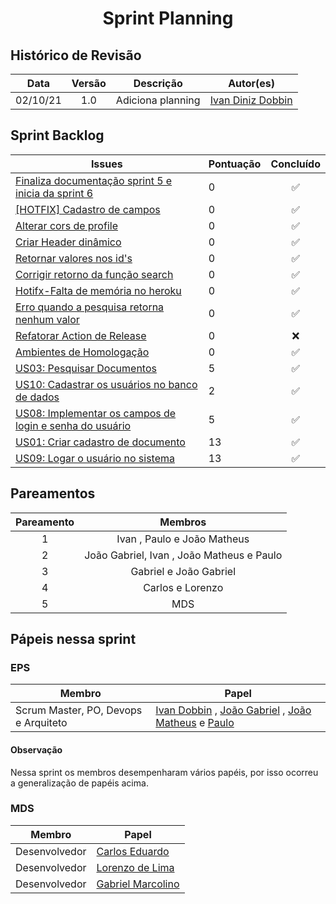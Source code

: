 <h1 style="text-align: center">Sprint Planning</h1>

## Histórico de Revisão
| Data | Versão | Descrição | Autor(es)|
|:----:|:------:|:---------:|:--------:|
| 02/10/21 | 1.0 | Adiciona planning | [Ivan Diniz Dobbin](https://github.com/darmsDD)|



## Sprint Backlog
Issues | Pontuação | Concluído
------------ | -------------- | :--------:
[Finaliza documentação sprint 5 e inicia da sprint 6](https://github.com/fga-eps-mds/2021.1-pc-go1/issues/114) | 0 | :white_check_mark:
[[HOTFIX] Cadastro de campos](https://github.com/fga-eps-mds/2021.1-pc-go1/issues/107) | 0 | :white_check_mark:
[Alterar cors de profile](https://github.com/fga-eps-mds/2021.1-pc-go1/issues/115) | 0 | :white_check_mark:
[Criar Header dinâmico](https://github.com/fga-eps-mds/2021.1-pc-go1/issues/109) | 0 | :white_check_mark:
[Retornar valores nos id's](https://github.com/fga-eps-mds/2021.1-pc-go1/issues/117) | 0 | :white_check_mark:
[Corrigir retorno da função search](https://github.com/fga-eps-mds/2021.1-pc-go1/issues/118) | 0 | :white_check_mark:
[Hotifx-Falta de memória no heroku](https://github.com/fga-eps-mds/2021.1-pc-go1/issues/119) | 0 | :white_check_mark:
[Erro quando a pesquisa retorna nenhum valor](https://github.com/fga-eps-mds/2021.1-pc-go1/issues/120) | 0 | :white_check_mark:
[Refatorar Action de Release](https://github.com/fga-eps-mds/2021.1-pc-go1/issues/105) | 0 | :x:
[Ambientes de Homologação](https://github.com/fga-eps-mds/2021.1-pc-go1/issues/92) | 0| :white_check_mark:
[US03: Pesquisar Documentos](https://github.com/fga-eps-mds/2021.1-pc-go1/issues/49) | 5 | :white_check_mark:
[US10: Cadastrar os usuários no banco de dados](https://github.com/fga-eps-mds/2021.1-pc-go1/issues/59) | 2 | :white_check_mark:
[US08: Implementar os campos de login e senha do usuário](https://github.com/fga-eps-mds/2021.1-pc-go1/issues/57) | 5| :white_check_mark:
[US01: Criar cadastro de documento](https://github.com/fga-eps-mds/2021.1-pc-go1/issues/39) | 13 | :white_check_mark:
[US09: Logar o usuário no sistema](https://github.com/fga-eps-mds/2021.1-pc-go1/issues/58) | 13 | :white_check_mark:

 


## Pareamentos

| Pareamento | Membros
|:--------: | :-------:
| 1 | Ivan , Paulo  e João Matheus
| 2 | João Gabriel, Ivan , João Matheus e Paulo
| 3 | Gabriel e João Gabriel
| 4 | Carlos e Lorenzo
| 5 | MDS


## Pápeis nessa sprint

### EPS
Membro| Papel
------------ | --------------
Scrum Master, PO, Devops e Arquiteto | [Ivan Dobbin](https://github.com/darmsDD) , [João Gabriel](https://github.com/bielrossi15) , [João Matheus](https://github.com/J-Matheus) e  [Paulo](https://github.com/PauloVitorRocha) 

#### Observação
Nessa sprint os membros desempenharam vários papéis, por isso ocorreu a generalização de papéis acima.


### MDS
Membro| Papel
------------ | --------------
Desenvolvedor | [Carlos Eduardo](https://github.com/CaduRoriz)
Desenvolvedor | [Lorenzo de Lima](https://github.com/lorenzo7377)
Desenvolvedor | [Gabriel Marcolino](https://github.com/GabrielMR360)